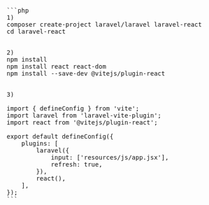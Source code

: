 <pre>```php
1)
composer create-project laravel/laravel laravel-react
cd laravel-react


2)
npm install
npm install react react-dom
npm install --save-dev @vitejs/plugin-react


3)

import { defineConfig } from 'vite';
import laravel from 'laravel-vite-plugin';
import react from '@vitejs/plugin-react';

export default defineConfig({
    plugins: [
        laravel({
            input: ['resources/js/app.jsx'],
            refresh: true,
        }),
        react(),
    ],
});
```<pre> 
